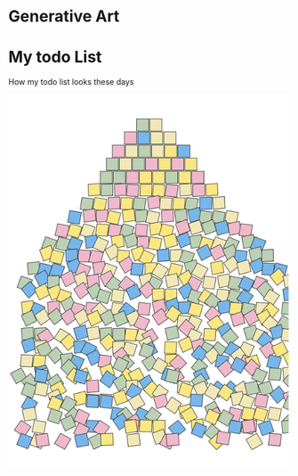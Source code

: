 # Generative Art


# My todo List

How my todo list looks these days

![My todo list](/my_todo_list/results/color_palette_8-8041.png "Test")

